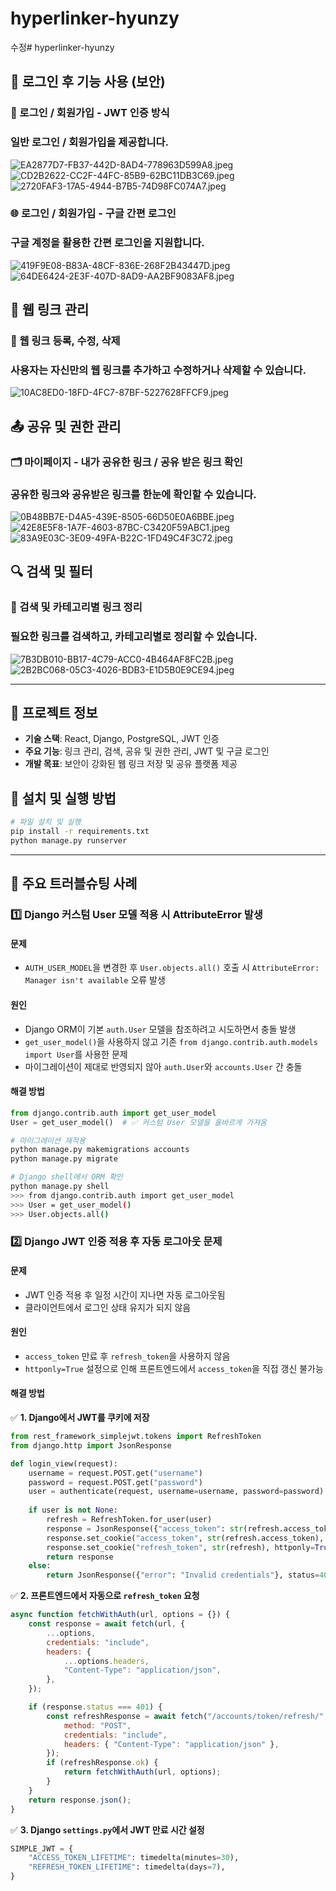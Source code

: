 # hyperlinker-hyunzy
수정# hyperlinker-hyunzy

## 🔐 로그인 후 기능 사용 (보안)

### 🔑 로그인 / 회원가입 - JWT 인증 방식
### 일반 로그인 / 회원가입을 제공합니다.
![EA2877D7-FB37-442D-8AD4-778963D599A8.jpeg](../Pictures/Photos%20Library.photoslibrary/originals/E/EA2877D7-FB37-442D-8AD4-778963D599A8.jpeg)
![CD2B2622-CC2F-44FC-85B9-62BC11DB3C69.jpeg](../Pictures/Photos%20Library.photoslibrary/originals/C/CD2B2622-CC2F-44FC-85B9-62BC11DB3C69.jpeg)
![2720FAF3-17A5-4944-B7B5-74D98FC074A7.jpeg](../Pictures/Photos%20Library.photoslibrary/originals/2/2720FAF3-17A5-4944-B7B5-74D98FC074A7.jpeg)



### 🌐 로그인 / 회원가입 - 구글 간편 로그인
### 구글 계정을 활용한 간편 로그인을 지원합니다.
![419F9E08-B83A-48CF-836E-268F2B43447D.jpeg](../Pictures/Photos%20Library.photoslibrary/originals/4/419F9E08-B83A-48CF-836E-268F2B43447D.jpeg)
![64DE6424-2E3F-407D-8AD9-AA2BF9083AF8.jpeg](../Pictures/Photos%20Library.photoslibrary/originals/6/64DE6424-2E3F-407D-8AD9-AA2BF9083AF8.jpeg)



## 🔗 웹 링크 관리

### 📌 웹 링크 등록, 수정, 삭제
### 사용자는 자신만의 웹 링크를 추가하고 수정하거나 삭제할 수 있습니다.
![10AC8ED0-18FD-4FC7-87BF-5227628FFCF9.jpeg](../Pictures/Photos%20Library.photoslibrary/originals/1/10AC8ED0-18FD-4FC7-87BF-5227628FFCF9.jpeg)


## 📤 공유 및 권한 관리

### 🗂 마이페이지 - 내가 공유한 링크 / 공유 받은 링크 확인
### 공유한 링크와 공유받은 링크를 한눈에 확인할 수 있습니다.
![0B48BB7E-D4A5-439E-8505-66D50E0A6BBE.jpeg](../Pictures/Photos%20Library.photoslibrary/originals/0/0B48BB7E-D4A5-439E-8505-66D50E0A6BBE.jpeg)
![42E8E5F8-1A7F-4603-87BC-C3420F59ABC1.jpeg](../Pictures/Photos%20Library.photoslibrary/originals/4/42E8E5F8-1A7F-4603-87BC-C3420F59ABC1.jpeg)
![83A9E03C-3E09-49FA-B22C-1FD49C4F3C72.jpeg](../Pictures/Photos%20Library.photoslibrary/originals/8/83A9E03C-3E09-49FA-B22C-1FD49C4F3C72.jpeg)



## 🔍 검색 및 필터

### 🔎 검색 및 카테고리별 링크 정리
### 필요한 링크를 검색하고, 카테고리별로 정리할 수 있습니다.
![7B3DB010-BB17-4C79-ACC0-4B464AF8FC2B.jpeg](../Pictures/Photos%20Library.photoslibrary/originals/7/7B3DB010-BB17-4C79-ACC0-4B464AF8FC2B.jpeg)
![2B2BC068-05C3-4026-BDB3-E1D5B0E9CE94.jpeg](../Pictures/Photos%20Library.photoslibrary/originals/2/2B2BC068-05C3-4026-BDB3-E1D5B0E9CE94.jpeg)



---

## 📌 프로젝트 정보

- **기술 스택**: React, Django, PostgreSQL, JWT 인증
- **주요 기능**: 링크 관리, 검색, 공유 및 권한 관리, JWT 및 구글 로그인
- **개발 목표**: 보안이 강화된 웹 링크 저장 및 공유 플랫폼 제공

## 📌 설치 및 실행 방법

```bash
# 파일 설치 및 실행
pip install -r requirements.txt
python manage.py runserver
```
---

## 🚀 주요 트러블슈팅 사례

### 1️⃣ **Django 커스텀 User 모델 적용 시 AttributeError 발생**
#### **문제**
- `AUTH_USER_MODEL`을 변경한 후 `User.objects.all()` 호출 시 `AttributeError: Manager isn't available` 오류 발생

#### **원인**
- Django ORM이 기본 `auth.User` 모델을 참조하려고 시도하면서 충돌 발생
- `get_user_model()`을 사용하지 않고 기존 `from django.contrib.auth.models import User`를 사용한 문제
- 마이그레이션이 제대로 반영되지 않아 `auth.User`와 `accounts.User` 간 충돌

#### **해결 방법**
```python
from django.contrib.auth import get_user_model
User = get_user_model()  # ✅ 커스텀 User 모델을 올바르게 가져옴
```
```bash
# 마이그레이션 재적용
python manage.py makemigrations accounts
python manage.py migrate
```
```bash
# Django shell에서 ORM 확인
python manage.py shell
>>> from django.contrib.auth import get_user_model
>>> User = get_user_model()
>>> User.objects.all()
```

### 2️⃣ **Django JWT 인증 적용 후 자동 로그아웃 문제**
#### **문제**
- JWT 인증 적용 후 일정 시간이 지나면 자동 로그아웃됨
- 클라이언트에서 로그인 상태 유지가 되지 않음

#### **원인**
- `access_token` 만료 후 `refresh_token`을 사용하지 않음
- `httponly=True` 설정으로 인해 프론트엔드에서 `access_token`을 직접 갱신 불가능

#### **해결 방법**
✅ **1. Django에서 JWT를 쿠키에 저장**
```python
from rest_framework_simplejwt.tokens import RefreshToken
from django.http import JsonResponse

def login_view(request):
    username = request.POST.get("username")
    password = request.POST.get("password")
    user = authenticate(request, username=username, password=password)
    
    if user is not None:
        refresh = RefreshToken.for_user(user)
        response = JsonResponse({"access_token": str(refresh.access_token)})
        response.set_cookie("access_token", str(refresh.access_token), httponly=True)
        response.set_cookie("refresh_token", str(refresh), httponly=True)
        return response
    else:
        return JsonResponse({"error": "Invalid credentials"}, status=400)
```
✅ **2. 프론트엔드에서 자동으로 `refresh_token` 요청**
```javascript
async function fetchWithAuth(url, options = {}) {
    const response = await fetch(url, {
        ...options,
        credentials: "include",
        headers: {
            ...options.headers,
            "Content-Type": "application/json",
        },
    });

    if (response.status === 401) {
        const refreshResponse = await fetch("/accounts/token/refresh/", {
            method: "POST",
            credentials: "include",
            headers: { "Content-Type": "application/json" },
        });
        if (refreshResponse.ok) {
            return fetchWithAuth(url, options);
        }
    }
    return response.json();
}
```
✅ **3. Django `settings.py`에서 JWT 만료 시간 설정**
```python
SIMPLE_JWT = {
    "ACCESS_TOKEN_LIFETIME": timedelta(minutes=30),
    "REFRESH_TOKEN_LIFETIME": timedelta(days=7),
}
```


